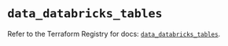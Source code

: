 # `data_databricks_tables`

Refer to the Terraform Registry for docs: [`data_databricks_tables`](https://registry.terraform.io/providers/databricks/databricks/1.58.0/docs/data-sources/tables).

